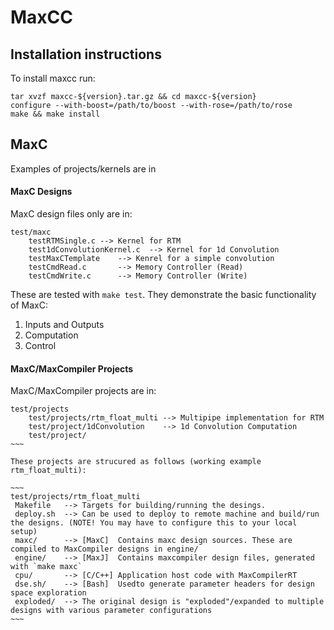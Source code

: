 MaxCC
=====

Installation instructions
-------------------------
To install maxcc run:
~~~~
tar xvzf maxcc-${version}.tar.gz && cd maxcc-${version}
configure --with-boost=/path/to/boost --with-rose=/path/to/rose
make && make install
~~~~


MaxC
----

Examples of projects/kernels are in 

#### MaxC Designs

MaxC design files only are in:
~~~
test/maxc 
    testRTMSingle.c --> Kernel for RTM 
    test1dConvolutionKernel.c  --> Kernel for 1d Convolution
    testMaxCTemplate    --> Kenrel for a simple convolution
    testCmdRead.c       --> Memory Controller (Read)
    testCmdWrite.c      --> Memory Controller (Write)
~~~

These are tested with `make test`. They demonstrate the basic functionality of MaxC:

1. Inputs and Outputs
2. Computation
3. Control

#### MaxC/MaxCompiler Projects

MaxC/MaxCompiler projects are in:

~~~~
test/projects
    test/projects/rtm_float_multi --> Multipipe implementation for RTM
    test/project/1dConvolution    --> 1d Convolution Computation
    test/project/
~~~

These projects are strucured as follows (working example rtm_float_multi):

~~~
test/projects/rtm_float_multi
 Makefile   --> Targets for building/running the desings.
 deploy.sh  --> Can be used to deploy to remote machine and build/run the designs. (NOTE! You may have to configure this to your local setup)
 maxc/      --> [MaxC]  Contains maxc design sources. These are compiled to MaxCompiler designs in engine/
 engine/    --> [MaxJ]  Contains maxcompiler design files, generated with `make maxc`
 cpu/       --> [C/C++] Application host code with MaxCompilerRT
 dse.sh/    --> [Bash]  Usedto generate parameter headers for design space exploration
 exploded/  --> The original design is "exploded"/expanded to multiple designs with various parameter configurations 
~~~
